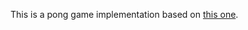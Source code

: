 This is a pong game implementation based on [this one](https://github.com/dojo-developpement-paris/dojo-developpement-paris.github.io/tree/main/2024/08/02).

